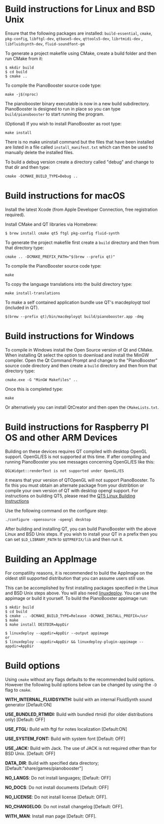 # Build instructions for Linux and BSD Unix

Ensure that the following packages are installed:
`build-essential`, `cmake`, `pkg-config`, `libftgl-dev`, `qtbase5-dev`, `qttools5-dev`, `librtmidi-dev` , `libfluidsynth-dev`, `fluid-soundfont-gm`



To generate a project makefile using CMake, create a build folder
and then run CMake from it:
```
$ mkdir build
$ cd build
$ cmake ..
```

To compile the PianoBooster source code type:

`make -j$(nproc)`

The pianobooster binary executable is now in a new build subdirectory.
PianoBooster is designed to run in place so you can type `build/pianobooster` to start running the program.

(Optional) If you wish to install PianoBooster as root type:

`make install`

There is no make uninstall command but the files that have been installed are listed in a file called `install_manifest.txt` which can then be used to manually delete the installed files.

To build a debug version create a directory called "debug" and change to that dir and then type:

`cmake -DCMAKE_BUILD_TYPE=Debug ..`


# Build instructions for macOS

Install the latest Xcode (from Apple Developer Connection, free registration required).

Install CMake and QT libraries via Homebrew:

`$ brew install cmake qt5 ftgl pkg-config fluid-synth`

To generate the project makefile first create a `build` directory
and then from that directory type:

`cmake .. -DCMAKE_PREFIX_PATH="$(brew --prefix qt)"`

To compile the PianoBooster source code type:

`make`

To copy the language translations into the build directory type:

`make install-translations`


To make a self contained application bundle use QT's macdeployqt tool (included in QT).

`$(brew --prefix qt)/bin/macdeployqt build/pianobooster.app -dmg`



# Build instructions for Windows

To compile in Windows install the Open Source version of Qt and CMake.
When installing Qt select the option to download and install the MinGW compiler. Open the Qt Command Prompt and change to the "PianoBooster" source code directory and then create a `build` directory and then from that directory type:

`cmake.exe -G "MinGW Makefiles" ..`

Once this is completed type:

`make`

Or alternatively you can install QtCreator and then open the `CMakeLists.txt`.

# Build instructions for Raspberry PI OS and other ARM Devices

Building on these devices requires QT compiled with desktop OpenGL support. OpenGL/ES is not supported at this time. If after compiling and running PianoBooster you see messages concerning OpenGL/ES like this:

```
QGLWidget::renderText is not supported under OpenGL/ES
```

it means that your version of QTOpenGL will not support PianoBooster. To fix this you must obtain an alternate package from your distribtion or compile your own version of QT with desktop opengl support. For instructions on building QT5, please read the [QT5 Linux Building Instructions](https://doc.qt.io/qt-5/linux-building.html)

Use the following command on the configure step:
```
./configure -opensource -opengl desktop
```

After building and installing QT, you can build PianoBooster with the above Linux and BSD Unix steps.  If you wish to install your QT in a prefix then you can set `$LD_LIBRARY_PATH` to `$QTPREFIX/lib` and then run it.

# Building an AppImage

For compatility reasons, it is recommended to build the AppImage on the oldest still supported distribution that you can assume users still use.

This can be accomplished by first installing packages specified in the Linux and BSD Unix steps above. You will also need [linuxdeploy](https://github.com/linuxdeploy/linuxdeploy). You can use the appimage or build it yourself. To build the PianoBooster appimage run:

```
$ mkdir build
$ cd build
$ cmake .. -DCMAKE_BUILD_TYPE=Release -DCMAKE_INSTALL_PREFIX=/usr
$ make
$ make install DESTDIR=AppDir

$ linuxdeploy --appdir=AppDir --output appimage
or
$ linuxdeploy --appdir=AppDir && linuxdeploy-plugin-appimage --appdir=AppDir
```

# Build options

Using `cmake` without any flags defaults to the recommended build options.
However the following build options below can be changed by using the `-D` flag to `cmake`.

**WITH_INTERNAL_FLUIDSYNTH:** build with an internal FluidSynth sound generator [Default:ON]

**USE_BUNDLED_RTMIDI:**  Build with bundled rtmidi (for older distributions only) [Default: OFF]

**USE_FTGL:** Build with ftgl for notes localization [Default:ON]

**USE_SYSTEM_FONT:** Build with system font [Default: OFF]

**USE_JACK:** Build with Jack. The use of JACK is not required other than for BSD Unix. [Default: OFF]

**DATA_DIR**: Build with specified data directory; [Default:"share/games/pianobooster"]

**NO_LANGS**: Do not install languages; [Default: OFF]

**NO_DOCS**: Do not install documents [Default: OFF]

**NO_LICENSE**: Do not install license [Default: OFF].

**NO_CHANGELOG**: Do not install changelog [Default: OFF].

**WITH_MAN**: Install man page [Default: OFF].
